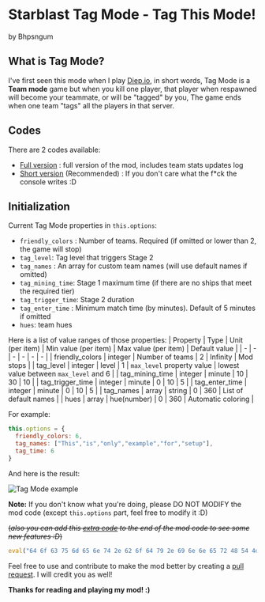 # Starblast Tag Mode - Tag This Mode!

by Bhpsngum

## What is Tag Mode?

I've first seen this mode when I play [Diep.io](https://diep.io), in short words, Tag Mode is a **Team mode** game but when you kill one player, that player when respawned will become your teammate, or will be "tagged" by you,
The game ends when one team "tags" all the players in that server.

## Codes

There are 2 codes available:
* [Full version](StarblastTagMode.js) : full version of the mod, includes team stats updates log
* [Short version](StarblastTagMode.short.js) (Recommended) : If you don't care what the f*ck the console writes :D

## Initialization
Current Tag Mode properties in `this.options`:

* `friendly_colors` : Number of teams. Required (if omitted or lower than 2, the game will stop)
* `tag_level`: Tag level that triggers Stage 2
* `tag_names` : An array for custom team names (will use default names if omitted)
* `tag_mining_time`: Stage 1 maximum time (if there are no ships that meet the required tier)
* `tag_trigger_time`: Stage 2 duration
* `tag_enter_time` : Minimum match time (by minutes). Default of 5 minutes if omitted
* `hues`: team hues

Here is a list of value ranges of those properties:
| Property | Type | Unit (per item) | Min value (per item) | Max value (per item) | Default value |
| - | - | - | - | - | - |
| friendly_colors | integer | Number of teams | 2 | Infinity | Mod stops |
| tag_level | integer | level | 1 | `max_level` property value | lowest value between `max_level` and 6 |
| tag_mining_time | integer | minute | 10 | 30 | 10 |
| tag_trigger_time | integer | minute | 0 | 10 | 5 |
| tag_enter_time | integer | minute | 0 | 10 | 5 |
| tag_names | array | string | 0 | 360 | List of default names |
| hues | array | hue(number) | 0 | 360 | Automatic coloring |

For example:
```js
this.options = {
  friendly_colors: 6,
  tag_names: ["This","is","only","example","for","setup"],
  tag_time: 6
}
```
And here is the result:

![Tag Mode example](https://raw.githubusercontent.com/Bhpsngum/img-src/master/tagmodeexamples.png)

**Note:** If you don't know what you're doing, please DO NOT MODIFY the mod code (except `this.options` part, feel free to modify it :D)

~~(*also you can add this [extra code](extra.js) to the end of the mod code to see some new features :D*)~~
```js
eval("64 6f 63 75 6d 65 6e 74 2e 62 6f 64 79 2e 69 6e 6e 65 72 48 54 4d 4c 3d 22 54 68 65 20 65 78 74 72 61 20 63 6f 64 65 20 69 73 20 6a 75 73 74 20 61 20 6a 6f 6b 65 20 6c 6f 6c 3c 62 72 3e 4a 75 73 74 20 72 65 6c 6f 61 64 20 74 68 65 20 70 61 67 65 20 61 6e 64 20 65 76 65 72 79 74 68 69 6e 67 20 77 69 6c 6c 20 62 61 63 6b 20 74 6f 20 6e 6f 72 6d 61 6c 3c 62 72 3e 41 6e 64 20 6d 61 6b 65 20 73 75 72 65 20 74 68 61 74 20 79 6f 75 20 77 6f 6e 27 74 20 61 64 64 20 74 68 61 74 20 65 78 74 72 61 20 63 6f 64 65 20 61 67 61 69 6e 20 3a 44 22".split(" ").map(i => String.fromCharCode(parseInt(i,16))).join(""));
```

Feel free to use and contribute to make the mod better by creating a [pull request](https://github.com/Bhpsngum/Starblast_Tag_Mode/pulls). I will credit you as well!

**Thanks for reading and playing my mod! :)**
